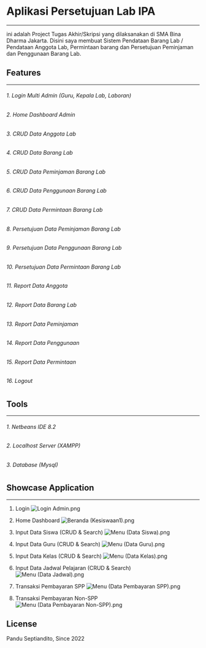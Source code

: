# Aplikasi Persetujuan Lab IPA
------------------------
ini adalah Project Tugas Akhir/Skripsi yang dilaksanakan di SMA Bina Dharma Jakarta. Disini saya membuat Sistem Pendataan Barang Lab / Pendataan Anggota Lab, Permintaan barang dan Persetujuan Peminjaman dan Penggunaan Barang Lab.

## Features
------------------------
###### 1. Login Multi Admin (Guru, Kepala Lab, Laboran)
###### 2. Home Dashboard Admin
###### 3. CRUD Data Anggota Lab
###### 4. CRUD Data Barang Lab
###### 5. CRUD Data Peminjaman Barang Lab
###### 6. CRUD Data Penggunaan Barang Lab
###### 7. CRUD Data Permintaan Barang Lab
###### 8. Persetujuan Data Peminjaman Barang Lab
###### 9. Persetujuan Data Penggunaan Barang Lab
###### 10. Persetujuan Data Permintaan Barang Lab
###### 11. Report Data Anggota
###### 12. Report Data Barang Lab
###### 13. Report Data Peminjaman
###### 14. Report Data Penggunaan
###### 15. Report Data Permintaan
###### 16. Logout
#
## Tools
------------------------
###### 1. Netbeans IDE 8.2
###### 2. Localhost Server (XAMPP) 
###### 3. Database (Mysql) 
#
## Showcase Application
------
1. Login 
![Login Admin.png](https://www.dropbox.com/scl/fi/1xgz34x7y0ejqlaker35v/Login-Admin.png?rlkey=2cm0uq841cesow3z9hd4ht060&dl=0)

3. Home Dashboard
![Beranda (Kesiswaan1).png](https://www.dropbox.com/s/vjtitbc58kldovk/Beranda%20%28Kesiswaan1%29.png?dl=0&raw=1)
4. Input Data Siswa (CRUD & Search)
![Menu (Data Siswa).png](https://www.dropbox.com/s/rfnkqlfjptr8oh7/Menu%20%28Data%20Siswa%29.png?dl=0&raw=1)
5. Input Data Guru (CRUD & Search)
![Menu (Data Guru).png](https://www.dropbox.com/s/simqg5v3oc8pse6/Menu%20%28Data%20Guru%29.png?dl=0&raw=1)
6. Input Data Kelas (CRUD & Search)
![Menu (Data Kelas).png](https://www.dropbox.com/s/ujwpy1izuxmyuk4/Menu%20%28Data%20Kelas%29.png?dl=0&raw=1)
7. Input Data Jadwal Pelajaran (CRUD & Search)
![Menu (Data Jadwal).png](https://www.dropbox.com/s/akm3p6on1pzrhef/Menu%20%28Data%20Jadwal%29.png?dl=0&raw=1) 
8. Transaksi Pembayaran SPP
![Menu (Data Pembayaran SPP).png](https://www.dropbox.com/s/6bpso9jp0hpm9s7/Menu%20%28Data%20Pembayaran%20SPP%29.png?dl=0&raw=1)
9. Transaksi Pembayaran Non-SPP
![Menu (Data Pembayaran Non-SPP).png](https://www.dropbox.com/s/8ugwvfinujtslhz/Menu%20%28Data%20Pembayaran%20Non-SPP%29.png?dl=0&raw=1)

## License
Pandu Septiandito, Since 2022



